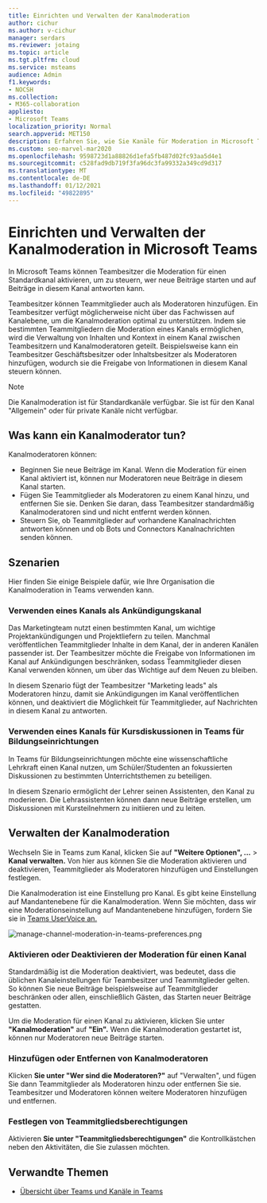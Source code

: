 ```yaml
---
title: Einrichten und Verwalten der Kanalmoderation
author: cichur
ms.author: v-cichur
manager: serdars
ms.reviewer: jotaing
ms.topic: article
ms.tgt.pltfrm: cloud
ms.service: msteams
audience: Admin
f1.keywords:
- NOCSH
ms.collection:
- M365-collaboration
appliesto:
- Microsoft Teams
localization_priority: Normal
search.appverid: MET150
description: Erfahren Sie, wie Sie Kanäle für Moderation in Microsoft Teams einrichten, und erfahren Sie, wie Sie Teammitglieder als Kanalmoderatoren hinzufügen.
ms.custom: seo-marvel-mar2020
ms.openlocfilehash: 9598723d1a88826d1efa5fb487d02fc93aa5d4e1
ms.sourcegitcommit: c528fad9db719f3fa96dc3fa99332a349cd9d317
ms.translationtype: MT
ms.contentlocale: de-DE
ms.lasthandoff: 01/12/2021
ms.locfileid: "49822895"
---
```

# <a name="set-up-and-manage-channel-moderation-in-microsoft-teams"></a>Einrichten und Verwalten der Kanalmoderation in Microsoft Teams

In Microsoft Teams können Teambesitzer die Moderation für einen Standardkanal aktivieren, um zu steuern, wer neue Beiträge starten und auf Beiträge in diesem Kanal antworten kann.

Teambesitzer können Teammitglieder auch als Moderatoren hinzufügen. Ein Teambesitzer verfügt möglicherweise nicht über das Fachwissen auf Kanalebene, um die Kanalmoderation optimal zu unterstützen. Indem sie bestimmten Teammitgliedern die Moderation eines Kanals ermöglichen, wird die Verwaltung von Inhalten und Kontext in einem Kanal zwischen Teambesitzern und Kanalmoderatoren geteilt. Beispielsweise kann ein Teambesitzer Geschäftsbesitzer oder Inhaltsbesitzer als Moderatoren hinzufügen, wodurch sie die Freigabe von Informationen in diesem Kanal steuern können.

> [!NOTE]
> Die Kanalmoderation ist für Standardkanäle verfügbar. Sie ist für den Kanal "Allgemein" oder für private Kanäle nicht verfügbar.

## <a name="what-can-a-channel-moderator-do"></a>Was kann ein Kanalmoderator tun?

Kanalmoderatoren können:

- Beginnen Sie neue Beiträge im Kanal. Wenn die Moderation für einen Kanal aktiviert ist, können nur Moderatoren neue Beiträge in diesem Kanal starten.
- Fügen Sie Teammitglieder als Moderatoren zu einem Kanal hinzu, und entfernen Sie sie. Denken Sie daran, dass Teambesitzer standardmäßig Kanalmoderatoren sind und nicht entfernt werden können.
- Steuern Sie, ob Teammitglieder auf vorhandene Kanalnachrichten antworten können und ob Bots und Connectors Kanalnachrichten senden können.

## <a name="scenarios"></a>Szenarien

Hier finden Sie einige Beispiele dafür, wie Ihre Organisation die Kanalmoderation in Teams verwenden kann.

### <a name="use-a-channel-as-an-announcement-channel"></a>Verwenden eines Kanals als Ankündigungskanal

Das Marketingteam nutzt einen bestimmten Kanal, um wichtige Projektankündigungen und Projektliefern zu teilen. Manchmal veröffentlichen Teammitglieder Inhalte in dem Kanal, der in anderen Kanälen passender ist. Der Teambesitzer möchte die Freigabe von Informationen im Kanal auf Ankündigungen beschränken, sodass Teammitglieder diesen Kanal verwenden können, um über das Wichtige auf dem Neuen zu bleiben.

In diesem Szenario fügt der Teambesitzer "Marketing leads" als Moderatoren hinzu, damit sie Ankündigungen im Kanal veröffentlichen können, und deaktiviert die Möglichkeit für Teammitglieder, auf Nachrichten in diesem Kanal zu antworten.

### <a name="use-a-channel-for-class-discussions-in-teams-for-education"></a>Verwenden eines Kanals für Kursdiskussionen in Teams für Bildungseinrichtungen

In Teams für Bildungseinrichtungen möchte eine wissenschaftliche Lehrkraft einen Kanal nutzen, um Schüler/Studenten an fokussierten Diskussionen zu bestimmten Unterrichtsthemen zu beteiligen.

In diesem Szenario ermöglicht der Lehrer seinen Assistenten, den Kanal zu moderieren. Die Lehrassistenten können dann neue Beiträge erstellen, um Diskussionen mit Kursteilnehmern zu initiieren und zu leiten.

## <a name="manage-channel-moderation"></a>Verwalten der Kanalmoderation

Wechseln Sie in Teams zum Kanal, klicken Sie auf **"Weitere Optionen", ...**  >  **Kanal verwalten.** Von hier aus können Sie die Moderation aktivieren und deaktivieren, Teammitglieder als Moderatoren hinzufügen und Einstellungen festlegen.

Die Kanalmoderation ist eine Einstellung pro Kanal. Es gibt keine Einstellung auf Mandantenebene für die Kanalmoderation. Wenn Sie möchten, dass wir eine Moderationseinstellung auf Mandantenebene hinzufügen, fordern Sie sie in [Teams UserVoice an.](https://microsoftteams.uservoice.com/)

![manage-channel-moderation-in-teams-preferences.png](media/manage-channel-moderation-in-teams-preferences.png)

### <a name="turn-on-or-turn-off-moderation-for-a-channel"></a>Aktivieren oder Deaktivieren der Moderation für einen Kanal

Standardmäßig ist die Moderation deaktiviert, was bedeutet, dass die üblichen Kanaleinstellungen für Teambesitzer und Teammitglieder gelten. So können Sie neue Beiträge beispielsweise auf Teammitglieder beschränken oder allen, einschließlich Gästen, das Starten neuer Beiträge gestatten.

Um die Moderation für einen Kanal zu aktivieren, klicken Sie unter **"Kanalmoderation"** auf **"Ein".** Wenn die Kanalmoderation gestartet ist, können nur Moderatoren neue Beiträge starten. 

### <a name="add-or-remove-channel-moderators"></a>Hinzufügen oder Entfernen von Kanalmoderatoren

Klicken **Sie unter "Wer sind die Moderatoren?"** auf "Verwalten", und fügen Sie dann Teammitglieder als Moderatoren hinzu oder entfernen Sie sie.  Teambesitzer und Moderatoren können weitere Moderatoren hinzufügen und entfernen.  

### <a name="set-team-member-permissions"></a>Festlegen von Teammitgliedsberechtigungen

Aktivieren **Sie unter "Teammitgliedsberechtigungen"** die Kontrollkästchen neben den Aktivitäten, die Sie zulassen möchten.

## <a name="related-topics"></a>Verwandte Themen

- [Übersicht über Teams und Kanäle in Teams](teams-channels-overview.md)
